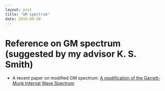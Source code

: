 ```yaml
---
layout: post
title: "GM spectrum"
date: 2019-09-28
---
```

<h1> Reference on GM spectrum (suggested by my advisor K. S. Smith)</h1>
<ul>
<li> A recent paper on modified GM spectrum: <a href="https://doi.org/10.1175/1520-0485(2002)032<3166:AMOTGM>2.0.CO;2
">A modification of the Garrett-Munk Internal Wave Spectrum</a></li>
 </ul>
